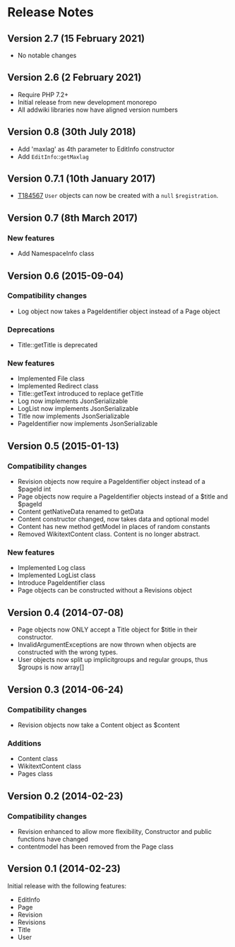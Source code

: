 # Release Notes

## Version 2.7 (15 February 2021)

- No notable changes

## Version 2.6 (2 February 2021)

- Require PHP 7.2+
- Initial release from new development monorepo
- All addwiki libraries now have aligned version numbers

## Version 0.8 (30th July 2018)

* Add 'maxlag' as 4th parameter to EditInfo constructor
* Add `EditInfo`::`getMaxlag`

## Version 0.7.1 (10th January 2017)

* [T184567](https://phabricator.wikimedia.org/T184567) `User` objects can now be created with a `null` `$registration`.

## Version 0.7 (8th March 2017)

### New features

* Add NamespaceInfo class 

## Version 0.6 (2015-09-04)

### Compatibility  changes

* Log object now takes a PageIdentifier object instead of a Page object

### Deprecations

* Title::getTitle is deprecated

### New features

* Implemented File class
* Implemented Redirect class
* Title::getText introduced to replace getTitle
* Log now implements JsonSerializable
* LogList now implements JsonSerializable
* Title now implements JsonSerializable
* PageIdentifier now implements JsonSerializable

## Version 0.5 (2015-01-13)

### Compatibility  changes

* Revision objects now require a PageIdentifier object instead of a $pageId int
* Page objects now require a PageIdentifier objects instead of a $title and $pageId
* Content getNativeData renamed to getData
* Content constructor changed, now takes data and optional model
* Content has new method getModel in places of random constants
* Removed WikitextContent class. Content is no longer abstract.

### New features

* Implemented Log class
* Implemented LogList class
* Introduce PageIdentifier class
* Page objects can be constructed without a Revisions object

## Version 0.4 (2014-07-08)

* Page objects now ONLY accept a Title object for $title in their constructor.
* InvalidArgumentExceptions are now thrown when objects are constructed with the wrong types.
* User objects now split up implicitgroups and regular groups, thus $groups is now array[]

## Version 0.3 (2014-06-24)

### Compatibility  changes

* Revision objects now take a Content object as $content

### Additions

* Content class
* WikitextContent class
* Pages class


## Version 0.2 (2014-02-23)

### Compatibility  changes

* Revision enhanced to allow more flexibility, Constructor and public functions have changed
* contentmodel has been removed from the Page class

## Version 0.1 (2014-02-23)

Initial release with the following features:

* EditInfo
* Page
* Revision
* Revisions
* Title
* User
